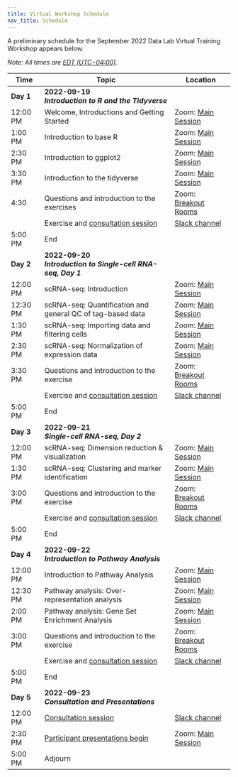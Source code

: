```yaml
---
title: Virtual Workshop Schedule
nav_title: Schedule
---
```


A preliminary schedule for the September 2022 Data Lab Virtual Training Workshop appears below.


*Note: All times are [EDT (UTC−04:00)](https://www.timeanddate.com/time/zones/edt).*


| Time        | Topic                             | Location |
|-------------|--------------------------------------------|----------------|
| **Day 1**   | **2022-09-19** <br> _**Introduction to R and the Tidyverse**_                 |
| 12:00 PM    | Welcome, Introductions and Getting Started  | Zoom: [Main Session](../virtual-setup/zoom-procedures.md#joining-a-zoom-call) |
 1:00 PM     | Introduction to base R | Zoom: [Main Session](../virtual-setup/zoom-procedures.md#joining-a-zoom-call)|
| 2:30 PM     | Introduction to ggplot2 | Zoom: [Main Session](../virtual-setup/zoom-procedures.md#joining-a-zoom-call) |
| 3:30 PM     | Introduction to the tidyverse | Zoom: [Main Session](../virtual-setup/zoom-procedures.md#joining-a-zoom-call) |
| 4:30        | Questions and introduction to the exercises | Zoom: [Breakout Rooms](../virtual-setup/zoom-procedures.md#using-zoom-breakout-rooms) | 
|             | Exercise and [consultation session](workshop-structure.md#consultation-sessions) | [Slack channel](../virtual-setup/slack-procedures.md#general-use) |
| 5:00  PM    | End             |
| **Day 2**   | **2022-09-20**  <br> _**Introduction to Single-cell RNA-seq, Day 1**_ | 
| 12:00 PM    | scRNA-seq: Introduction <br> | Zoom: [Main Session](../virtual-setup/zoom-procedures.md#joining-a-zoom-call) |
| 12:30 PM    | scRNA-seq:  Quantification and general QC of tag-based data | Zoom: [Main Session](../virtual-setup/zoom-procedures.md#joining-a-zoom-call)|
| 1:30 PM     | scRNA-seq: Importing data and filtering cells | Zoom: [Main Session](../virtual-setup/zoom-procedures.md#joining-a-zoom-call) |
| 2:30 PM     | scRNA-seq: Normalization of expression data| Zoom: [Main Session](../virtual-setup/zoom-procedures.md#joining-a-zoom-call) |
| 3:30 PM     | Questions and introduction to the exercise | Zoom: [Breakout Rooms](../virtual-setup/zoom-procedures.md#using-zoom-breakout-rooms) |
|             | Exercise and [consultation session](workshop-structure.md#consultation-sessions) | [Slack channel](../virtual-setup/slack-procedures.md#general-use) |
| 5:00  PM    | End             |
| **Day 3**   | **2022-09-21**  <br> _**Single-cell RNA-seq, Day 2**_ | 
| 12:00 PM    | scRNA-seq:  Dimension reduction & visualization | Zoom: [Main Session](../virtual-setup/zoom-procedures.md#joining-a-zoom-call)|
| 1:30 PM     | scRNA-seq: Clustering and marker identification | Zoom: [Main Session](../virtual-setup/zoom-procedures.md#joining-a-zoom-call) |
| 3:00 PM     | Questions and introduction to the exercise | Zoom: [Breakout Rooms](../virtual-setup/zoom-procedures.md#using-zoom-breakout-rooms) |
|             | Exercise and [consultation session](workshop-structure.md#consultation-sessions) | [Slack channel](../virtual-setup/slack-procedures.md#general-use) |
| 5:00  PM    | End             |         
| **Day 4**   | **2022-09-22**  <br> _**Introduction to Pathway Analysis**_ | | 
| 12:00 PM    | Introduction to Pathway Analysis |  Zoom: [Main Session](../virtual-setup/zoom-procedures.md#joining-a-zoom-call) |
| 12:30 PM    | Pathway analysis: Over-representation analysis | Zoom: [Main Session](../virtual-setup/zoom-procedures.md#joining-a-zoom-call) |
| 2:00 PM     | Pathway analysis: Gene Set Enrichment Analysis | Zoom: [Main Session](../virtual-setup/zoom-procedures.md#joining-a-zoom-call) | 
| 3:00 PM     | Questions and introduction to the exercise | Zoom: [Breakout Rooms](../virtual-setup/zoom-procedures.md#using-zoom-breakout-rooms) |
|             | Exercise and [consultation session](workshop-structure.md#consultation-sessions) | [Slack channel](../virtual-setup/slack-procedures.md#general-use)|
| 5:00 PM     | End || 
| **Day 5**   | **2022-09-23**  <br> _**Consultation and Presentations**_ |     
| 12:00 PM    | [Consultation session](workshop-structure.md#consultation-sessions)  | [Slack channel](../virtual-setup/slack-procedures.md#general-use) |
| 2:30 PM     | [Participant presentations begin](workshop-structure.md#presentations) | Zoom: [Main Session](../virtual-setup/zoom-procedures.md#joining-a-zoom-call) |
| 5:00 PM     | Adjourn   |
